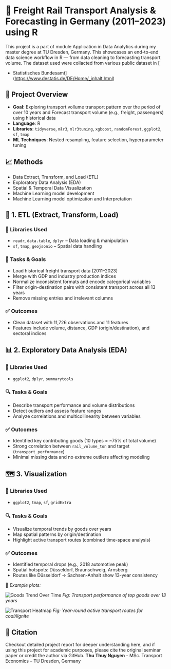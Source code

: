 # 🚆 Freight Rail Transport Analysis & Forecasting in Germany (2011–2023) using R

This project is a part of module Application in Data Analytics during my master degree at TU Dresden, Germany. This showcases an end-to-end data science workflow in R — from data cleaning to forecasting transport volume. The dataset used were collacted from various public dataset in [
 - Statistisches Bundesamt]
(https://www.destatis.de/DE/Home/_inhalt.html) 

## 📌 Project Overview
- **Goal:** Exploring transport vollume transport pattern over the period of over 10 years and Forecast transport volume (e.g., freight, passengers) using historical data
- **Language**: R
- **Libraries**: `tidyverse`, `mlr3`, `mlr3tuning`, `xgboost`, `randomForest`, `ggplot2`, `sf`, `tmap`
- **ML Techniques**: Nested resampling, feature selection, hyperparameter tuning

## 📈 Methods
- Data Extract, Transform, and Load (ETL)
- Exploratory Data Analysis (EDA)
- Spatial & Temporal Data Visualization
- Machine Learning model development
- Machine Learning model optimization and Interpretation 

## 📁 1. ETL (Extract, Transform, Load)
### 🔧 Libraries Used
- `readr`, `data.table`, `dplyr` – Data loading & manipulation
- `sf`, `tmap`, `geojsonio` – Spatial data handling

### 🎯 Tasks & Goals
- Load historical freight transport data (2011–2023)
- Merge with GDP and industry production indices
- Normalize inconsistent formats and encode categorical variables
- Filter origin-destination pairs with consistent transport across all 13 years
- Remove missing entries and irrelevant columns

### ✅ Outcomes
- Clean dataset with 11,726 observations and 11 features
- Features include volume, distance, GDP (origin/destination), and sectoral indices
## 📊 2. Exploratory Data Analysis (EDA)

### 🧰 Libraries Used
- `ggplot2`, `dplyr`, `summarytools`

### 🔍 Tasks & Goals
- Describe transport performance and volume distributions
- Detect outliers and assess feature ranges
- Analyze correlations and multicollinearity between variables

### ✅ Outcomes
- Identified key contributing goods (10 types = ~75% of total volume)
- Strong correlation between `rail_volume_ton` and target (`transport_performance`)
- Minimal missing data and no extreme outliers affecting modeling

## 🗺️ 3. Visualization

### 🧰 Libraries Used
- `ggplot2`, `tmap`, `sf`, `gridExtra`

### 🔍 Tasks & Goals
- Visualize temporal trends by goods over years
- Map spatial patterns by origin/destination
- Highlight active transport routes (combined time-space analysis)

### ✅ Outcomes
- Identified temporal drops (e.g., 2018 automotive peak)
- Spatial hotspots: Düsseldorf, Braunschweig, Arnsberg
- Routes like Düsseldorf → Sachsen-Anhalt show 13-year consistency

📸 _Example plots:_

![Goods Trend Over Time](images/goods_trend_over_time.png)
*Fig: Transport performance of top goods over 13 years*

![Transport Heatmap](images/transport_heatmap.png)
*Fig: Year-round active transport routes for coal/lignite*


## 📖 Citation 
Checkout detailed project report for deeper understanding here, and if using this project for academic purposes, please cite the original seminar paper or credit the author via GitHub.
**Thu Thuy Nguyen** - MSc. Transport Economics – TU Dresden, Germany

